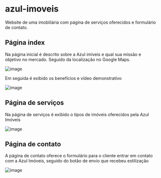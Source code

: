 # azul-imoveis
 Website de uma imobiliária com página de serviços oferecidos e formulário de contato.


<h2>Página index</h2>

<p>Na página inicial é descrito sobre a Azul imíveis e qual sua missão e objetivo no mercado. Seguido da localização no Google Maps.</p>
  
  ![image](https://user-images.githubusercontent.com/101264784/170890762-2a11f2c1-c1f4-4293-86cf-4784ab044e1c.png)
 
 <p>Em seguida é exibido os benefícios e vídeo demonstrativo</p>

![image](https://user-images.githubusercontent.com/101264784/170890892-781cbff1-d9e6-4509-b65c-f36d09e2f500.png)


<h2>Página de serviços</h2>

<p>Na página de serviços é exibido o tipos de imóveis oferecidos pela Azul Imóveis</p>

![image](https://user-images.githubusercontent.com/101264784/170890951-3f8ad7f3-f4e5-49fe-8c18-dbb76f52a724.png)

<h2>Página de contato</h2>

<p>A página de contato oferece o formulário para o cliente entrar em contato com a Azul Imóveis, seguido do botão de envio que recebeu estilização </p>

![image](https://user-images.githubusercontent.com/101264784/170891022-ba8d296e-fbd3-4e86-9ee8-a45df9bbd5c2.png)
